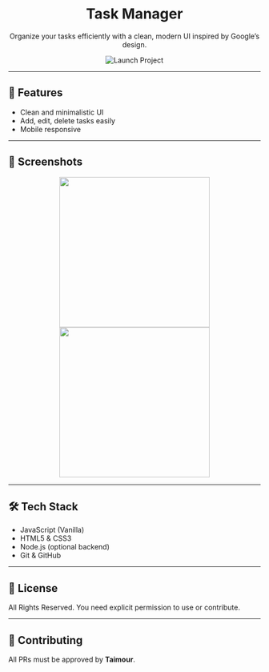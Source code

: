 <h1 align="center">Task Manager</h1>
<p align="center">Organize your tasks efficiently with a clean, modern UI inspired by Google’s design.</p>

<p align="center">
  <a href="#" style="text-decoration:none">
    <img src="https://img.shields.io/badge/Launch-App-blue?style=for-the-badge&logo=appveyor" alt="Launch Project"/>
  </a>
</p>

---

## 🌟 Features
- Clean and minimalistic UI
- Add, edit, delete tasks easily
- Mobile responsive

---

## 📸 Screenshots
<p align="center">
  <img src="./docs/screenshot1.png" width="300"/>
  <img src="./docs/screenshot2.png" width="300"/>
</p>

---

## 🛠 Tech Stack
- JavaScript (Vanilla)
- HTML5 & CSS3
- Node.js (optional backend)
- Git & GitHub

---

## 📄 License
All Rights Reserved. You need explicit permission to use or contribute.

---

## 🤝 Contributing
All PRs must be approved by **Taimour**.
